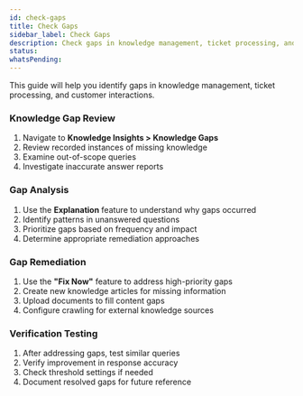 ```yaml
---
id: check-gaps
title: Check Gaps
sidebar_label: Check Gaps
description: Check gaps in knowledge management, ticket processing, and customer interactions
status: 
whatsPending: 
---
```


This guide will help you identify gaps in knowledge management, ticket processing, and customer interactions.

### Knowledge Gap Review

1. Navigate to **Knowledge Insights > Knowledge Gaps**
2. Review recorded instances of missing knowledge
3. Examine out-of-scope queries
4. Investigate inaccurate answer reports

### Gap Analysis

1. Use the **Explanation** feature to understand why gaps occurred
2. Identify patterns in unanswered questions
3. Prioritize gaps based on frequency and impact
4. Determine appropriate remediation approaches

### Gap Remediation

1. Use the **"Fix Now"** feature to address high-priority gaps
2. Create new knowledge articles for missing information
3. Upload documents to fill content gaps
4. Configure crawling for external knowledge sources

### Verification Testing

1. After addressing gaps, test similar queries
2. Verify improvement in response accuracy
3. Check threshold settings if needed
4. Document resolved gaps for future reference